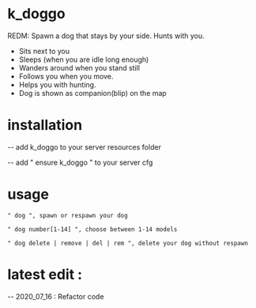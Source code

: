 # k_doggo
REDM: Spawn a dog that stays by your side. Hunts with you.

- Sits next to you
- Sleeps (when you are idle long enough)
- Wanders around when you stand still
- Follows you when you move.
- Helps you with hunting. 
- Dog is shown as companion(blip) on the map

# installation
-- add k_doggo to your server resources folder

-- add " ensure k_doggo " to your server cfg

# usage
    " dog ", spawn or respawn your dog

    " dog number[1-14] ", choose between 1-14 models

    " dog delete | remove | del | rem ", delete your dog without respawn

# latest edit : 
-- 2020_07_16 : Refactor code
